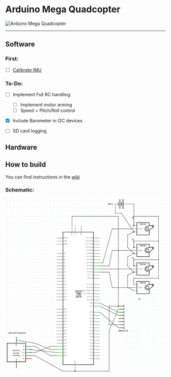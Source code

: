 # Arduino Mega Quadcopter
![Arduino Mega Quadcopter](http://033310b.netsolhost.com/Arduino/wp-content/uploads/2011/02/arduino-banner.jpg)
***
## Software 
### First:
- [ ] [Calibrate IMU](http://www.i2cdevlib.com/forums/topic/96-arduino-sketch-to-automatically-calculate-mpu6050-offsets/)

### To-Do:
- [ ] Implement Full RC handling
  - [ ] Implement motor arming
  - [ ] Speed + Pitch/Roll control
- [x] Include Barometer in I2C devices
- [ ] SD card logging


## Hardware
## How to build 
You can find instructions in the [wiki](https://github.com/MarcusKrautwurst/quadcopter_v1/wiki/1.-Introduction) 

### Schematic:
![schematic](https://github.com/MarcusKrautwurst/quadcopter_v1/blob/master/schematics/schematic.png)
